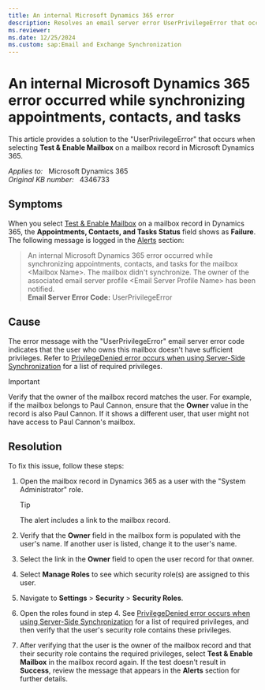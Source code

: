 ```yaml
---
title: An internal Microsoft Dynamics 365 error
description: Resolves an email server error UserPrivilegeError that occurs after selecting Test & Enable Mailbox on a mailbox record in Dynamics 365.
ms.reviewer: 
ms.date: 12/25/2024
ms.custom: sap:Email and Exchange Synchronization
---
```

# An internal Microsoft Dynamics 365 error occurred while synchronizing appointments, contacts, and tasks

This article provides a solution to the "UserPrivilegeError" that occurs when selecting **Test & Enable Mailbox** on a mailbox record in Microsoft Dynamics 365.

_Applies to:_ &nbsp; Microsoft Dynamics 365  
_Original KB number:_ &nbsp; 4346733

## Symptoms

When you select [Test & Enable Mailbox](/power-platform/admin/connect-exchange-online#test-the-configuration-of-mailboxes) on a mailbox record in Dynamics 365, the **Appointments, Contacts, and Tasks Status** field shows as **Failure**. The following message is logged in the [Alerts](/power-platform/admin/monitor-email-processing-errors#view-alerts) section:

> An internal Microsoft Dynamics 365 error occurred while synchronizing appointments, contacts, and tasks for the mailbox \<Mailbox Name\>. The mailbox didn't synchronize. The owner of the associated email server profile \<Email Server Profile Name\> has been notified.  
> **Email Server Error Code:** UserPrivilegeError

## Cause

The error message with the "UserPrivilegeError" email server error code indicates that the user who owns this mailbox doesn't have sufficient privileges. Refer to [PrivilegeDenied error occurs when using Server-Side Synchronization](https://support.microsoft.com/help/4015092) for a list of required privileges.

> [!IMPORTANT]
> Verify that the owner of the mailbox record matches the user. For example, if the mailbox belongs to Paul Cannon, ensure that the **Owner** value in the record is also Paul Cannon. If it shows a different user, that user might not have access to Paul Cannon's mailbox.

## Resolution

To fix this issue, follow these steps:

1. Open the mailbox record in Dynamics 365 as a user with the "System Administrator" role.

    > [!TIP]
    > The alert includes a link to the mailbox record.

2. Verify that the **Owner** field in the mailbox form is populated with the user's name. If another user is listed, change it to the user's name.

3. Select the link in the **Owner** field to open the user record for that owner.
4. Select **Manage Roles** to see which security role(s) are assigned to this user.
5. Navigate to **Settings** > **Security** > **Security Roles**.

6. Open the roles found in step 4. See [PrivilegeDenied error occurs when using Server-Side Synchronization](https://support.microsoft.com/help/4015092) for a list of required privileges, and then verify that the user's security role contains these privileges.

7. After verifying that the user is the owner of the mailbox record and that their security role contains the required privileges, select **Test & Enable Mailbox** in the mailbox record again. If the test doesn't result in **Success**, review the message that appears in the **Alerts** section for further details.
